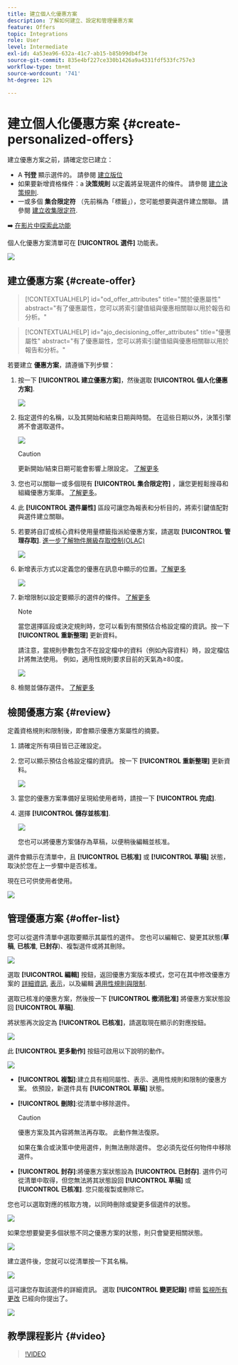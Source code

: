 ```yaml
---
title: 建立個人化優惠方案
description: 了解如何建立、設定和管理優惠方案
feature: Offers
topic: Integrations
role: User
level: Intermediate
exl-id: 4a53ea96-632a-41c7-ab15-b85b99db4f3e
source-git-commit: 835e4bf227ce330b1426a9a4331fdf533fc757e3
workflow-type: tm+mt
source-wordcount: '741'
ht-degree: 12%

---
```


# 建立個人化優惠方案 {#create-personalized-offers}

建立優惠方案之前，請確定您已建立：

* A **刊登** 顯示選件的。 請參閱 [建立版位](../offer-library/creating-placements.md)
* 如果要新增資格條件：a **決策規則** 以定義將呈現選件的條件。 請參閱 [建立決策規則](../offer-library/creating-decision-rules.md).
* 一或多個 **集合限定符** （先前稱為「標籤」），您可能想要與選件建立關聯。 請參閱 [建立收集限定符](../offer-library/creating-tags.md).

➡️ [在影片中探索此功能](#video)

個人化優惠方案清單可在 **[!UICONTROL 選件]** 功能表。

![](../assets/offers_list.png)

## 建立優惠方案 {#create-offer}

>[!CONTEXTUALHELP]
>id="od_offer_attributes"
>title="關於優惠屬性"
>abstract="有了優惠屬性，您可以將索引鍵值組與優惠相關聯以用於報告和分析。"

>[!CONTEXTUALHELP]
>id="ajo_decisioning_offer_attributes"
>title="優惠屬性"
>abstract="有了優惠屬性，您可以將索引鍵值組與優惠相關聯以用於報告和分析。"

若要建立 **優惠方案**，請遵循下列步驟：

1. 按一下 **[!UICONTROL 建立優惠方案]**，然後選取 **[!UICONTROL 個人化優惠方案]**.

   ![](../assets/create_offer.png)

1. 指定選件的名稱，以及其開始和結束日期與時間。 在這些日期以外，決策引擎將不會選取選件。

   ![](../assets/offer_details.png)

   >[!CAUTION]
   >
   >更新開始/結束日期可能會影響上限設定。 [了解更多](add-constraints.md#capping-change-date)

1. 您也可以關聯一或多個現有 **[!UICONTROL 集合限定符]** ，讓您更輕鬆搜尋和組織優惠方案庫。 [了解更多](creating-tags.md)。

1. 此 **[!UICONTROL 選件屬性]** 區段可讓您為報表和分析目的，將索引鍵值配對與選件建立關聯。

1. 若要將自訂或核心資料使用量標籤指派給優惠方案，請選取 **[!UICONTROL 管理存取]**. [進一步了解物件層級存取控制(OLAC)](../../administration/object-based-access.md)

   ![](../assets/offer_manage-access.png)

1. 新增表示方式以定義您的優惠在訊息中顯示的位置。[了解更多](add-representations.md)

   ![](../assets/channel-placement.png)

1. 新增限制以設定要顯示的選件的條件。 [了解更多](add-constraints.md)

   >[!NOTE]
   >
   >當您選擇區段或決定規則時，您可以看到有關預估合格設定檔的資訊。按一下 **[!UICONTROL 重新整理]** 更新資料。
   >
   >請注意，當規則參數包含不在設定檔中的資料（例如內容資料）時，設定檔估計將無法使用。 例如，適用性規則要求目前的天氣為≥80度。

   ![](../assets/offer-constraints-example.png)

1. 檢閱並儲存選件。 [了解更多](#review)

## 檢閱優惠方案 {#review}

定義資格規則和限制後，即會顯示優惠方案屬性的摘要。

1. 請確定所有項目皆已正確設定。

1. 您可以顯示預估合格設定檔的資訊。 按一下 **[!UICONTROL 重新整理]** 更新資料。

   ![](../assets/offer-summary-estimate.png)

1. 當您的優惠方案準備好呈現給使用者時，請按一下 **[!UICONTROL 完成]**.

1. 選擇 **[!UICONTROL 儲存並核准]**.

   ![](../assets/offer_review.png)

   您也可以將優惠方案儲存為草稿，以便稍後編輯並核准。

選件會顯示在清單中，且 **[!UICONTROL 已核准]** 或 **[!UICONTROL 草稿]** 狀態，取決於您在上一步驟中是否核准。

現在已可供使用者使用。

![](../assets/offer_created.png)

## 管理優惠方案 {#offer-list}

您可以從選件清單中選取要顯示其屬性的選件。 您也可以編輯它、變更其狀態(**草稿**, **已核准**, **已封存**)、複製選件或將其刪除。

![](../assets/offer_created.png)

選取 **[!UICONTROL 編輯]** 按鈕，返回優惠方案版本模式，您可在其中修改優惠方案的 [詳細資訊](#create-offer), [表示](#representations)，以及編輯 [適用性規則與限制](#eligibility).

選取已核准的優惠方案，然後按一下 **[!UICONTROL 撤消批准]** 將優惠方案狀態設回 **[!UICONTROL 草稿]**.

將狀態再次設定為 **[!UICONTROL 已核准]**，請選取現在顯示的對應按鈕。

![](../assets/offer_approve.png)

此 **[!UICONTROL 更多動作]** 按鈕可啟用以下說明的動作。

![](../assets/offer_more-actions.png)

* **[!UICONTROL 複製]**:建立具有相同屬性、表示、適用性規則和限制的優惠方案。 依預設，新選件具有 **[!UICONTROL 草稿]** 狀態。
* **[!UICONTROL 刪除]**:從清單中移除選件。

   >[!CAUTION]
   >
   >優惠方案及其內容將無法再存取。 此動作無法復原。
   >
   >如果在集合或決策中使用選件，則無法刪除選件。 您必須先從任何物件中移除選件。

* **[!UICONTROL 封存]**:將優惠方案狀態設為 **[!UICONTROL 已封存]**. 選件仍可從清單中取得，但您無法將其狀態設回 **[!UICONTROL 草稿]** 或 **[!UICONTROL 已核准]**. 您只能複製或刪除它。

您也可以選取對應的核取方塊，以同時刪除或變更多個選件的狀態。

![](../assets/offer_multiple-selection.png)

如果您想要變更多個狀態不同之優惠方案的狀態，則只會變更相關狀態。

![](../assets/offer_change-status.png)

建立選件後，您就可以從清單按一下其名稱。

![](../assets/offer_click-name.png)

這可讓您存取該選件的詳細資訊。 選取 **[!UICONTROL 變更記錄]** 標籤 [監視所有更改](../get-started/user-interface.md#monitoring-changes) 已經向你提出了。

![](../assets/offer_information.png)

## 教學課程影片 {#video}

>[!VIDEO](https://video.tv.adobe.com/v/329375?quality=12)
